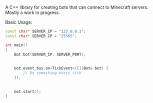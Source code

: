 A C++ library for creating bots that can connect to Minecraft servers. Mostly a work in progress.

Basic Usage:

```c++
const char* SERVER_IP = "127.0.0.1";
const char* SERVER_IP = "25565";

int main()
{
    Bot bot(SERVER_IP, SERVER_PORT);
    
    
    bot.event_bus.on<TickEvent>([](Bot& bot) {
        // Do something every tick
    });
    
    
    bot.start();
}
```
